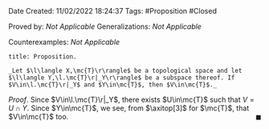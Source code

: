 <br />
<br />

Date Created: 11/02/2022 18:24:37
Tags: #Proposition #Closed 

Proved by: _Not Applicable_
Generalizations: _Not Applicable_

Counterexamples: _Not Applicable_

``` ad-Proposition
title: Proposition.

_Let $\l\langle X,\mc{T}\r\rangle$ be a topological space and let $\l\langle Y,\l.\mc{T}\r|_Y\r\rangle$ be a subspace thereof. If $V\in\l.\mc{T}\r|_Y$ and $Y\in\mc{T}$, then $V\in\mc{T}$._

```

_Proof_. Since $V\in\l.\mc{T}\r|_Y$, there exists $U\in\mc{T}$ such that $V=U\cap Y$. Since $Y\in\mc{T}$, we see, from $\axitop[3]$ for $\mc{T}$, that $V\in\mc{T}$ too.<span style="float:right;">$\blacksquare$</span>
